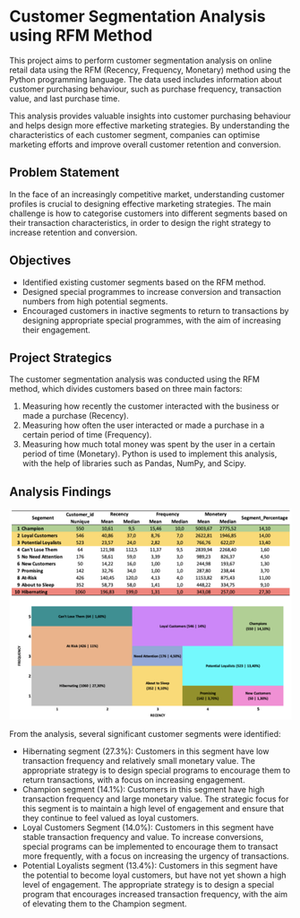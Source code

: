 # Customer Segmentation Analysis using RFM Method
This project aims to perform customer segmentation analysis on online retail data using the RFM (Recency, Frequency, Monetary) method using the Python programming language. The data used includes information about customer purchasing behaviour, such as purchase frequency, transaction value, and last purchase time.

This analysis provides valuable insights into customer purchasing behaviour and helps design more effective marketing strategies. By understanding the characteristics of each customer segment, companies can optimise marketing efforts and improve overall customer retention and conversion.

## Problem Statement
In the face of an increasingly competitive market, understanding customer profiles is crucial to designing effective marketing strategies. The main challenge is how to categorise customers into different segments based on their transaction characteristics, in order to design the right strategy to increase retention and conversion.

## Objectives
- Identified existing customer segments based on the RFM method.
- Designed special programmes to increase conversion and transaction numbers from high potential segments.
- Encouraged customers in inactive segments to return to transactions by designing appropriate special programmes, with the aim of increasing their engagement.

## Project Strategics
The customer segmentation analysis was conducted using the RFM method, which divides customers based on three main factors: 
1. Measuring how recently the customer interacted with the business or made a purchase (Recency).
2. Measuring how often the user interacted or made a purchase in a certain period of time (Frequency).
3. Measuring how much total money was spent by the user in a certain period of time (Monetary).
Python is used to implement this analysis, with the help of libraries such as Pandas, NumPy, and Scipy.

## Analysis Findings
![alt text](https://github.com/salsabilafcr/Customer_Segmentation_Using_RFM/blob/main/Analysis%20Result.png)

From the analysis, several significant customer segments were identified:
- Hibernating segment (27.3%): Customers in this segment have low transaction frequency and relatively small monetary value. The appropriate strategy is to design special programs to encourage them to return transactions, with a focus on increasing engagement.
- Champion segment (14.1%): Customers in this segment have high transaction frequency and large monetary value. The strategic focus for this segment is to maintain a high level of engagement and ensure that they continue to feel valued as loyal customers.
- Loyal Customers Segment (14.0%): Customers in this segment have stable transaction frequency and value. To increase conversions, special programs can be implemented to encourage them to transact more frequently, with a focus on increasing the urgency of transactions.
- Potential Loyalists segment (13.4%): Customers in this segment have the potential to become loyal customers, but have not yet shown a high level of engagement. The appropriate strategy is to design a special program that encourages increased transaction frequency, with the aim of elevating them to the Champion segment.

